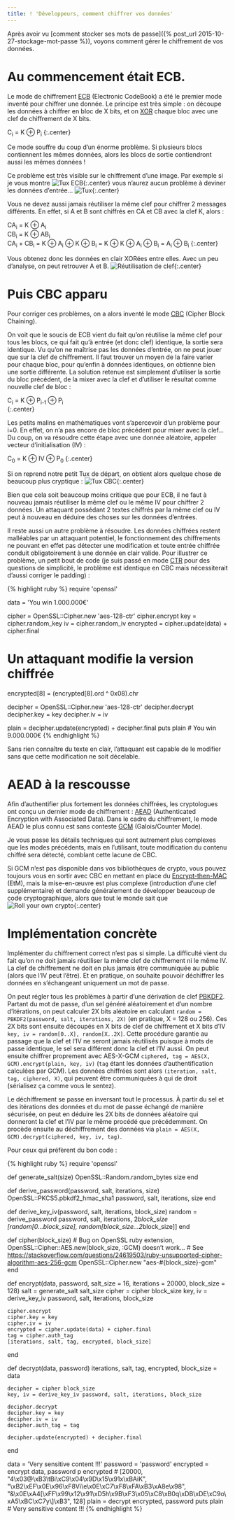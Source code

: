 ```yaml
---
title: ! 'Développeurs, comment chiffrer vos données' 
---
```


Après avoir vu [comment stocker ses mots de passe]({% post_url 2015-10-27-stockage-mot-passe %}), voyons comment gérer le chiffrement de vos données.

# Au commencement était ECB.

Le mode de chiffrement [ECB](https://fr.wikipedia.org/wiki/Mode_d'opération_(cryptographie)#Dictionnaire_de_codes_:_.C2.AB_Electronic_codebook_.C2.BB_.28ECB.29) (Electronic CodeBook) a été le premier mode inventé pour chiffrer une donnée.
Le principe est très simple : on découpe les données à chiffrer en bloc de X bits, et on [XOR](https://fr.wikipedia.org/wiki/Fonction_OU_exclusif) chaque bloc avec une clef de chiffrement de X bits.

C<sub>i</sub> =  K ⊕ P<sub>i</sub>
{:.center}

Ce mode souffre du coup d’un énorme problème.
Si plusieurs blocs contiennent les mêmes données, alors les blocs de sortie contiendront aussi les mêmes données !

Ce problème est très visible sur le chiffrement d’une image.
Par exemple si je vous montre
![Tux ECB](/assets/images/20160303/ecb.png){:.center}
vous n’aurez aucun problème à deviner les données d’entrée…
![Tux](/assets/images/20160303/tux.png){:.center}

Vous ne devez aussi jamais réutiliser la même clef pour chiffrer 2 messages différents.
En effet, si A et B sont chiffrés en CA et CB avec la clef K, alors :

CA<sub>i</sub> = K ⊕ A<sub>i</sub>  
CB<sub>i</sub> = K ⊕ AB<sub>i</sub>  
CA<sub>i</sub> + CB<sub>i</sub> = K ⊕ A<sub>i</sub> ⊕ K ⊕ B<sub>i</sub> = K ⊕ K ⊕ A<sub>i</sub> ⊕ B<sub>i</sub> = A<sub>i</sub> ⊕ B<sub>i</sub>
{:.center}

Vous obtenez donc les données en clair XORées entre elles.
Avec un peu d’analyse, on peut retrouver A et B.
![Réutilisation de clef](/assets/images/20160303/reusage.png){:.center}

# Puis CBC apparu

Pour corriger ces problèmes, on a alors inventé le mode [CBC](https://fr.wikipedia.org/wiki/Mode_d'opération_(cryptographie)#Encha.C3.AEnement_des_blocs_:_.C2.AB_Cipher_Block_Chaining_.C2.BB_.28CBC.29) (Cipher Block Chaining).

On voit que le soucis de ECB vient du fait qu’on réutilise la même clef pour tous les blocs, ce qui fait qu’à entrée (et donc clef) identique, la sortie sera identique.
Vu qu’on ne maîtrise pas les données d’entrée, on ne peut jouer que sur la clef de chiffrement.
Il faut trouver un moyen de la faire varier pour chaque bloc, pour qu’enfin à données identiques, on obtienne bien une sortie différente.
La solution retenue est simplement d’utiliser la sortie du bloc précédent, de la mixer avec la clef et d’utiliser le résultat comme nouvelle clef de bloc :

C<sub>i</sub> = K ⊕ P<sub>i-1</sub> ⊕ P<sub>i</sub>  
{:.center}

Les petits malins en mathématiques vont s’apercevoir d’un problème pour i=0.
En effet, on n’a pas encore de bloc précédent pour mixer avec la clef…
Du coup, on va résoudre cette étape avec une donnée aléatoire, appeler vecteur d’initialisation (IV) :

C<sub>0</sub> = K ⊕ IV ⊕ P<sub>0</sub>
{:.center}

Si on reprend notre petit Tux de départ, on obtient alors quelque chose de beaucoup plus cryptique :
![Tux CBC](/assets/images/20160303/cbc.png){:.center}

Bien que cela soit beaucoup moins critique que pour ECB, il ne faut à nouveau jamais réutiliser la même clef ou le même IV pour chiffrer 2 données.
Un attaquant possédant 2 textes chiffrés par la même clef ou IV peut à nouveau en déduire des choses sur les données d’entrées.

Il reste aussi un autre problème à résoudre.
Les données chiffrées restent malléables par un attaquant potentiel, le fonctionnement des chiffrements ne pouvant en effet pas détecter une modification et toute entrée chiffrée conduit obligatoirement à une donnée en clair valide.
Pour illustrer ce problème, un petit bout de code (je suis passé en mode [CTR](https://fr.wikipedia.org/wiki/Mode_d'opération_(cryptographie)#Chiffrement_bas.C3.A9_sur_un_compteur_:_.C2.AB_CounTeR_.C2.BB_.28CTR.29) pour des questions de simplicité, le problème est identique en CBC mais nécessiterait d’aussi corriger le padding) :

{% highlight ruby %}
require 'openssl'

data = 'You win 1.000.000€'

cipher = OpenSSL::Cipher.new 'aes-128-ctr'
cipher.encrypt
key = cipher.random_key
iv = cipher.random_iv
encrypted = cipher.update(data) + cipher.final

# Un attaquant modifie la version chiffrée
encrypted[8] = (encrypted[8].ord ^ 0x08).chr

decipher = OpenSSL::Cipher.new 'aes-128-ctr'
decipher.decrypt
decipher.key = key
decipher.iv = iv

plain = decipher.update(encrypted) + decipher.final
puts plain # You win 9.000.000€
{% endhighlight %}

Sans rien connaître du texte en clair, l’attaquant est capable de le modifier sans que cette modification ne soit décelable.
 
# AEAD à la rescousse

Afin d’authentifier plus fortement les données chiffrées, les cryptologues ont conçu un dernier mode de chiffrement : [AEAD](https://en.wikipedia.org/wiki/Authenticated_encryption) (Authenticated Encryption with Associated Data).
Dans le cadre du chiffrement, le mode AEAD le plus connu est sans conteste [GCM](https://en.wikipedia.org/wiki/Galois/Counter_Mode) (Galois/Counter Mode).

Je vous passe les détails techniques qui sont autrement plus complexes que les modes précédents, mais en l’utilisant, toute modification du contenu chiffré sera détecté, comblant cette lacune de CBC.

Si GCM n’est pas disponible dans vos bibliothèques de crypto, vous pouvez toujours vous en sortir avec CBC en mettant en place du [Encrypt-then-MAC](https://en.wikipedia.org/wiki/Authenticated_encryption#Encrypt-then-MAC_.28EtM.29) (EtM), mais la mise-en-œuvre est plus complexe (introduction d’une clef supplémentaire) et demande généralement de développer beaucoup de code cryptographique, alors que tout le monde sait que
![Roll your own crypto](/assets/images/20160303/own.png){:.center}

# Implémentation concrète 

Implémenter du chiffrement correct n’est pas si simple.
La difficulté vient du fait qu’on ne doit jamais réutiliser la même clef de chiffrement ni le même IV.
La clef de chiffrement ne doit en plus jamais être communiquée au public (alors que l’IV peut l’être).
Et en pratique, on souhaite pouvoir déchiffrer les données en s’échangeant uniquement un mot de passe.

On peut régler tous les problèmes à partir d’une dérivation de clef [PBKDF2](https://fr.wikipedia.org/wiki/PBKDF2).
Partant du mot de passe, d’un sel généré aléatoirement et d’un nombre d’itérations, on peut calculer 2X bits aléatoire en calculant `random = PBKDF2(password, salt, iterations, 2X)` (en pratique, X = 128 ou 256). 
Ces 2X bits sont ensuite découpés en X bits de clef de chiffrement et X bits d’IV `key, iv = random[0..X], random[X..2X]`.
Cette procédure garantie au passage que la clef et l’IV ne seront jamais réutilisés puisque à mots de passe identique, le sel sera différent donc la clef et l’IV aussi.
On peut ensuite chiffrer proprement avec AES-X-GCM `ciphered, tag = AES(X, GCM).encrypt(plain, key, iv)` (`tag` étant les données d’authentification calculées par GCM).
Les données chiffrées sont alors `(iteration, salt, tag, ciphered, X)`, qui peuvent être communiquées à qui de droit (sérialisez ça comme vous le sentez).

Le déchiffrement se passe en inversant tout le processus.
À partir du sel et des itérations des données et du mot de passe échangé de manière sécurisée, on peut en déduire les 2X bits de données aléatoire qui donneront la clef et l’IV par le même procédé que précédemment.
On procède ensuite au déchiffrement des données via `plain = AES(X, GCM).decrypt(ciphered, key, iv, tag)`.

Pour ceux qui préfèrent du bon code :

{% highlight ruby %}
require 'openssl'

def generate_salt(size)
	OpenSSL::Random.random_bytes size
end

def derive_password(password, salt, iterations, size)
	OpenSSL::PKCS5.pbkdf2_hmac_sha1 password, salt, iterations, size
end

def derive_key_iv(password, salt, iterations, block_size)
	random = derive_password password, salt, iterations, 2*block_size
	[random[0...block_size], random[block_size...2*block_size]]
end

def cipher(block_size)
	# Bug on OpenSSL ruby extension, OpenSSL::Cipher::AES.new(block_size, :GCM) doesn’t work…
	# See https://stackoverflow.com/questions/24619503/ruby-unsupported-cipher-algorithm-aes-256-gcm
	OpenSSL::Cipher.new "aes-#{block_size}-gcm"
end

def encrypt(data, password, salt_size = 16, iterations = 20000, block_size = 128)
	salt = generate_salt salt_size
	cipher = cipher block_size
	key, iv = derive_key_iv password, salt, iterations, block_size

	cipher.encrypt
	cipher.key = key
	cipher.iv = iv
	encrypted = cipher.update(data) + cipher.final
	tag = cipher.auth_tag
	[iterations, salt, tag, encrypted, block_size]
end

def decrypt(data, password)
	iterations, salt, tag, encrypted, block_size = data

	decipher = cipher block_size
	key, iv = derive_key_iv password, salt, iterations, block_size

	decipher.decrypt
	decipher.key = key
	decipher.iv = iv
	decipher.auth_tag = tag

	decipher.update(encrypted) + decipher.final
end

data = 'Very sensitive content !!!'
password = 'password'
encrypted = encrypt data, password
p encrypted # [20000, "4\x03@\xB3\tBi\xC9\x04\x9D\x15\x91x\xBAiK", "\xB2\xEF\x0E\x96\xF8Vi\e\x0E\xC7\xF8\xFA\xB3\xA8e\x98", "&\x0E\xA4[\xFF\x99\x12\x91\xD5h\x9B\xF3\x05\xC8\xB0q\xDB\xDE\xC9o\xA5\xBC\xC7y\\]\xB3", 128]
plain = decrypt encrypted, password
puts plain # Very sensitive content !!!
{% endhighlight %}

